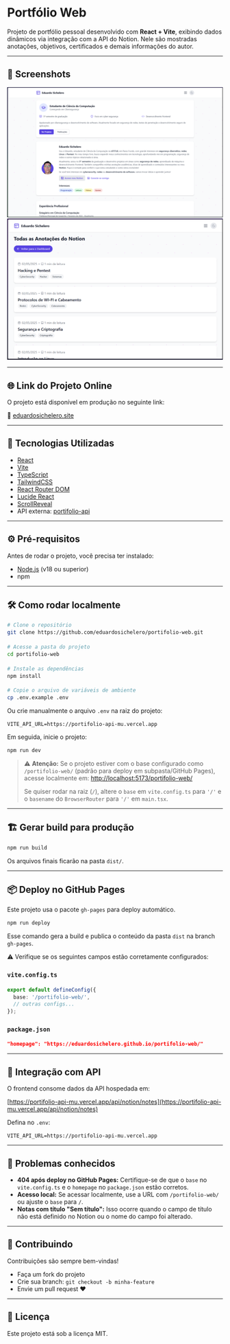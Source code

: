 # Portfólio Web

Projeto de portfólio pessoal desenvolvido com **React + Vite**, exibindo dados dinâmicos via integração com a API do Notion. Nele são mostradas anotações, objetivos, certificados e demais informações do autor.

---

## 📸 Screenshots

![Página Inicial](./src/images/homePage.png)
![Exemplo de Nota](./src/images/notionNotes.png)

---

## 🌐 Link do Projeto Online

O projeto está disponível em produção no seguinte link:

🔗 [eduardosichelero.site](https://eduardosichelero.github.io/portifolio-web/)

---

## 🚀 Tecnologias Utilizadas

* [React](https://reactjs.org/)
* [Vite](https://vitejs.dev/)
* [TypeScript](https://www.typescriptlang.org/)
* [TailwindCSS](https://tailwindcss.com/)
* [React Router DOM](https://reactrouter.com/)
* [Lucide React](https://lucide.dev/)
* [ScrollReveal](https://scrollrevealjs.org/)
* API externa: [portifolio-api](https://portifolio-api-mu.vercel.app/)

---

## ⚙️ Pré-requisitos

Antes de rodar o projeto, você precisa ter instalado:

* [Node.js](https://nodejs.org/) (v18 ou superior)
* npm

---

## 🛠️ Como rodar localmente

```bash
# Clone o repositório
git clone https://github.com/eduardosichelero/portifolio-web.git

# Acesse a pasta do projeto
cd portifolio-web

# Instale as dependências
npm install

# Copie o arquivo de variáveis de ambiente
cp .env.example .env
```

Ou crie manualmente o arquivo `.env` na raiz do projeto:

```
VITE_API_URL=https://portifolio-api-mu.vercel.app
```

Em seguida, inicie o projeto:

```bash
npm run dev
```

> ⚠️ **Atenção:**
> Se o projeto estiver com o base configurado como `/portifolio-web/` (padrão para deploy em subpasta/GitHub Pages), acesse localmente em:
> [http://localhost:5173/portifolio-web/](http://localhost:5173/portifolio-web/)
>
> Se quiser rodar na raiz (`/`), altere o `base` em `vite.config.ts` para `'/'` e o `basename` do `BrowserRouter` para `'/'` em `main.tsx`.

---

## 🏗️ Gerar build para produção

```bash
npm run build
```

Os arquivos finais ficarão na pasta `dist/`.

---

## 📦 Deploy no GitHub Pages

Este projeto usa o pacote `gh-pages` para deploy automático.

```bash
npm run deploy
```

Esse comando gera a build e publica o conteúdo da pasta `dist` na branch `gh-pages`.

⚠️ Verifique se os seguintes campos estão corretamente configurados:

### `vite.config.ts`

```ts
export default defineConfig({
  base: '/portifolio-web/',
  // outras configs...
});
```

### `package.json`

```json
"homepage": "https://eduardosichelero.github.io/portifolio-web/"
```

---

## 🔗 Integração com API

O frontend consome dados da API hospedada em:

[https://portifolio-api-mu.vercel.app/api/notion/notes](https://portifolio-api-mu.vercel.app/api/notion/notes)

Defina no `.env`:

```
VITE_API_URL=https://portifolio-api-mu.vercel.app
```

---

## 🚾 Problemas conhecidos

* **404 após deploy no GitHub Pages:**
  Certifique-se de que o `base` no `vite.config.ts` e o `homepage` no `package.json` estão corretos.
* **Acesso local:**
  Se acessar localmente, use a URL com `/portifolio-web/` ou ajuste o `base` para `/`.
* **Notas com título "Sem título":**
  Isso ocorre quando o campo de título não está definido no Notion ou o nome do campo foi alterado.

---

## 🤝 Contribuindo

Contribuições são sempre bem-vindas!

* Faça um fork do projeto
* Crie sua branch: `git checkout -b minha-feature`
* Envie um pull request ❤️

---

## 📄 Licença

Este projeto está sob a licença MIT.